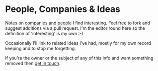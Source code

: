 # People, Companies & Ideas

Notes on [companies and people](https://github.com/morgz/ideas_people_and_companies/blob/master/people_and_companies.md) I find interesting. Feel free to fork and suggest additions via a pull request. I'm the editor round here so the definition of 'interesting' is my own :-)

Occasionally I'll link to related ideas I've had, mostly for my own record keeping and to stop me forgetting.

If you're the owner or the subject of any of this info and want something removed then [get in touch](danmorgz@googlemail.com).